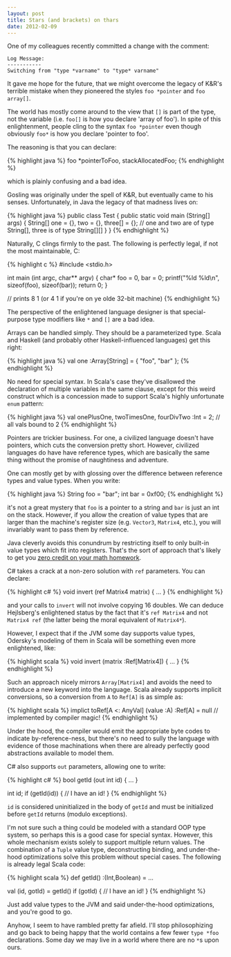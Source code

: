 ```yaml
---
layout: post
title: Stars (and brackets) on thars
date: 2012-02-09
---
```


One of my colleagues recently committed a change with the comment:

    Log Message:
    -----------
    Switching from "type *varname" to "type* varname"

It gave me hope for the future, that we might overcome the legacy of K&R's
terrible mistake when they pioneered the styles `foo *pointer` and `foo
array[]`.

The world has mostly come around to the view that `[]` is part of the type, not
the variable (i.e. `foo[]` is how you declare 'array of foo'). In spite of this
enlightenment, people cling to the syntax `foo *pointer` even though obviously
`foo*` is how you declare 'pointer to foo'.

The reasoning is that you can declare:

{% highlight java %}
foo *pointerToFoo, stackAllocatedFoo;
{% endhighlight %}

which is plainly confusing and a bad idea.

Gosling was originally under the spell of K&R, but eventually came to his
senses. Unfortunately, in Java the legacy of that madness lives on:

{% highlight java %}
public class Test {
    public static void main (String[] args) {
        String[] one = {}, two = {}, three[] = {};
        // one and two are of type String[], three is of type String[][]
    }
}
{% endhighlight %}

Naturally, C clings firmly to the past. The following is perfectly legal, if
not the most maintainable, C:

{% highlight c %}
#include <stdio.h>

int main (int argc, char** argv) {
    char* foo = 0, bar = 0;
    printf("%ld %ld\n", sizeof(foo), sizeof(bar));
    return 0;
}

// prints 8 1 (or 4 1 if you're on ye olde 32-bit machine)
{% endhighlight %}

The perspective of the enlightened language designer is that special-purpose
type modifiers like `*` and `[]` are a bad idea.

Arrays can be handled simply. They should be a parameterized type. Scala and
Haskell (and probably other Haskell-influenced languages) get this right:

{% highlight java %}
val one :Array[String] = { "foo", "bar" };
{% endhighlight %}

No need for special syntax. In Scala's case they've disallowed the declaration
of multiple variables in the same clause, except for this weird construct which
is a concession made to support Scala's highly unfortunate `enum` pattern:

{% highlight java %}
val onePlusOne, twoTimesOne, fourDivTwo :Int = 2; // all vals bound to 2
{% endhighlight %}

Pointers are trickier business. For one, a civilized language doesn't have
pointers, which cuts the conversion pretty short. However, civilized languages
do have have reference types, which are basically the same thing without the
promise of naughtiness and adventure.

One can mostly get by with glossing over the difference between reference types
and value types. When you write:

{% highlight java %}
String foo = "bar";
int bar = 0xf00;
{% endhighlight %}

it's not a great mystery that `foo` is a pointer to a string and `bar` is just
an int on the stack. However, if you allow the creation of value types that are
larger than the machine's register size (e.g. `Vector3`, `Matrix4`, etc.), you
will invariably want to pass them by reference.

Java cleverly avoids this conundrum by restricting itself to only built-in
value types which fit into registers. That's the sort of approach that's likely
to get you [zero credit on your math homework].

C# takes a crack at a non-zero solution with `ref` parameters. You can declare:

{% highlight c# %}
void invert (ref Matrix4 matrix) { ... }
{% endhighlight %}

and your calls to `invert` will not involve copying 16 doubles. We can deduce
Hejlsberg's enlightened status by the fact that it's `ref Matrix4` and not
`Matrix4 ref` (the latter being the moral equivalent of `Matrix4*`).

However, I expect that if the JVM some day supports value types, Odersky's
modeling of them in Scala will be something even more enlightened, like:

{% highlight scala %}
void invert (matrix :Ref[Matrix4]) { ... }
{% endhighlight %}

Such an approach nicely mirrors `Array[Matrix4]` and avoids the need to
introduce a new keyword into the language. Scala already supports implicit
conversions, so a conversion from `A` to `Ref[A]` is as simple as:

{% highlight scala %}
implict toRef[A <: AnyVal] (value :A) :Ref[A] = null // implemented by compiler magic!
{% endhighlight %}

Under the hood, the compiler would emit the appropriate byte codes to indicate
by-reference-ness, but there's no need to sully the language with evidence of
those machinations when there are already perfectly good abstractions available
to model them.

C# also supports `out` parameters, allowing one to write:

{% highlight c# %}
bool getId (out int id) { ... }

int id;
if (getId(id)) {
  // I have an id!
}
{% endhighlight %}

`id` is considered uninitialized in the body of `getId` and must be initialized
before `getId` returns (modulo exceptions).

I'm not sure such a thing could be modeled with a standard OOP type system, so
perhaps this is a good case for special syntax. However, this whole mechanism
exists solely to support multiple return values. The combination of a `Tuple`
value type, deconstructing binding, and under-the-hood optimizations solve this
problem without special cases. The following is already legal Scala code:

{% highlight scala %}
def getId() :(Int,Boolean) = ...

val (id, gotId) = getId()
if (gotId) {
  // I have an id!
}
{% endhighlight %}

Just add value types to the JVM and said under-the-hood optimizations, and
you're good to go.

Anyhow, I seem to have rambled pretty far afield. I'll stop philosophizing and
go back to being happy that the world contains a few fewer `type *foo`
declarations. Some day we may live in a world where there are no `*`s upon
ours.

[zero credit on your math homework]: http://en.wikipedia.org/wiki/Triviality_(mathematics)
